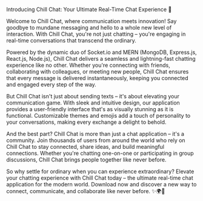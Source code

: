 Introducing Chill Chat: Your Ultimate Real-Time Chat Experience 🚀

Welcome to Chill Chat, where communication meets innovation! Say goodbye to mundane messaging and hello to a whole new level of interaction. With Chill Chat, you're not just chatting – you're engaging in real-time conversations that transcend the ordinary.

Powered by the dynamic duo of Socket.io and MERN (MongoDB, Express.js, React.js, Node.js), Chill Chat delivers a seamless and lightning-fast chatting experience like no other. Whether you're connecting with friends, collaborating with colleagues, or meeting new people, Chill Chat ensures that every message is delivered instantaneously, keeping you connected and engaged every step of the way.

But Chill Chat isn't just about sending texts – it's about elevating your communication game. With sleek and intuitive design, our application provides a user-friendly interface that's as visually stunning as it is functional. Customizable themes and emojis add a touch of personality to your conversations, making every exchange a delight to behold.

And the best part? Chill Chat is more than just a chat application – it's a community. Join thousands of users from around the world who rely on Chill Chat to stay connected, share ideas, and build meaningful connections. Whether you're chatting one-on-one or participating in group discussions, Chill Chat brings people together like never before.

So why settle for ordinary when you can experience extraordinary? Elevate your chatting experience with Chill Chat today – the ultimate real-time chat application for the modern world. Download now and discover a new way to connect, communicate, and collaborate like never before. ✨🌍📱
